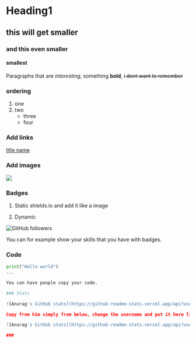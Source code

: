 # Heading1
## this will get smaller
### and this even smaller
#### smallest

Paragraphs that are *interesting*, something **bold**, ~~i dont want to remember~~

### ordering

1. one
2. two
    - three 
    - four

### Add links

[title name](google.nl)

### Add images

![](https://www.google.nl/search?q=picture&client=safari&tbm=isch&source=iu&ictx=1&vet=1&fir=Z3P5pHK_L9fCvM%252C3wkP0UfsW3vNTM%252C_%253B4inJ_TD7rtq09M%252C3wkP0UfsW3vNTM%252C_%253BHU2GwSwuwYJ3IM%252CWEXkmDFU6-NnaM%252C_%253BVT47j8INOeiUVM%252CWEXkmDFU6-NnaM%252C_%253Bk_n4xhVq3emivM%252CCIJQK7WLZHiIWM%252C_%253B8zPIRCAeBS8fRM%252Cndh3aPRmZnJ5pM%252C_&usg=AI4_-kTNPjcJvgLxlc0fEkwK1e_WylAQRg&sa=X&ved=2ahUKEwib6ab5hND1AhWalP0HHdyZBPMQ9QF6BAgCEAE#imgrc=Z3P5pHK_L9fCv)

### Badges

1. Static
shields.io
and add it like a image

2. Dynamic

![GitHub followers](https://img.shields.io/github/followers/MerelCV?style=social)

You can for example show your skills that you have with badges. 

### Code

```python
print("Hello world")
...

You can have people copy your code. 

### Stats

![Anurag's GitHub stats](https://github-readme-stats.vercel.app/api?username=MerelCV)

Copy from him simply from below, change the username and put it here like a picture. 

![Anurag's GitHub stats](https://github-readme-stats.vercel.app/api?username=anuraghazra&show_icons=true&theme=radical)

### 
